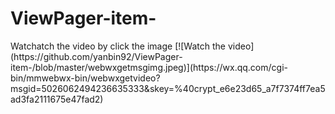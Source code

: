 # ViewPager-item-
<source src="https://wx.qq.com/cgi-bin/mmwebwx-bin/webwxgetvideo?msgid=5026062494236635333&amp;skey=%40crypt_e6e23d65_a7f7374ff7ea5ad3fa2111675e47fad2" type="video/mp4">
Watchatch the video by click the image
[![Watch the video](https://github.com/yanbin92/ViewPager-item-/blob/master/webwxgetmsgimg.jpeg)](https://wx.qq.com/cgi-bin/mmwebwx-bin/webwxgetvideo?msgid=5026062494236635333&amp;skey=%40crypt_e6e23d65_a7f7374ff7ea5ad3fa2111675e47fad2)

